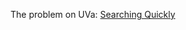 The problem on UVa:
<a href="http://uva.onlinejudge.org/index.php?option=com_onlinejudge&Itemid=8&category=352&page=show_problem&problem=59" target="_blank">Searching Quickly</a>
